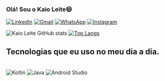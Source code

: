### Olá! Sou o Kaio Leite😄

[![LinkedIn](https://img.shields.io/badge/LinkedIn-0077B5?style=for-the-badge&logo=linkedin&logoColor=white)](https://www.linkedin.com/in/kaioleite/)
[![Gmail](https://img.shields.io/badge/Gmail-D14836?style=for-the-badge&logo=gmail&logoColor=white)](https://mail.google.com/mail/u/0/?tab=rm&ogbl#inbox)
[![WhatsApp](https://img.shields.io/badge/WhatsApp-25D366?style=for-the-badge&logo=whatsapp&logoColor=white)](https://contate.me/DesenvolvedorKaioLeite)
[![Instagram](https://img.shields.io/badge/Instagram-E4405F?style=for-the-badge&logo=instagram&logoColor=white)](https://www.instagram.com/dev.kaio/)


![Kaio Leite GitHub stats](https://github-readme-stats.vercel.app/api?username=Kaioleite&show_icons=true&theme=Default)
[![Top Langs](https://github-readme-stats.vercel.app/api/top-langs/?username=Kaioleite&layout=compact)](https://github.com/anuraghazra/github-readme-stats)

## Tecnologias que eu uso no meu dia a dia.
 
 <div style="display_block"><br/>
  <img align="center" alt="Kotlin" src="https://img.shields.io/badge/Kotlin-0095D5?&style=for-the-badge&logo=kotlin&logoColor=white"/>
  <img align="center" alt="Java" src="https://img.shields.io/badge/Java-ED8B00?style=for-the-badge&logo=java&logoColor=white"/>
 <img align="center" alt="Android Studio" src="https://img.shields.io/badge/Android-3DDC84?style=for-the-badge&logo=android&logoColor=white"/>
  </div><br/>
  



